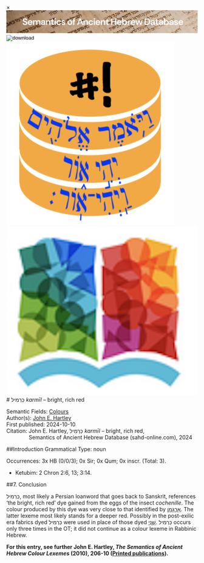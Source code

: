 <div id="modal" class="modal">
  <div class="modal-content">
    <span class="close">&times;</span>
    <div class="modal-body" id="modal-body"></div>
  </div>
</div><html><body><img id="banner" src="../../images/banners/banner.png" alt="banner" /></body></html>

<div><input id="download" title="Download/print the document" type="image" onclick="print_document()" src="../../images/icons/download3.png" alt="download" /></div><div><a id="shebanq" title="Word in SHEBANQ" href="https://shebanq.ancient-data.org/hebrew/word?id=1KRMJLn" target="_blank"><img src="../../images/icons/shebanq.png" alt="shebanq"></a></div><div><a id="ubs" title="Word in Semantic Dictionary of Biblical Hebrew" href="https://semanticdictionary.org/semdic.php?databaseType=SDBH&language=en&lemma=כַּרְמִיל&startPage=1" target="_blank"><img src="../../images/icons/ubs.png" alt="ubs"></a></div># כַּרְמִיל <i>karmīl</i> – bright, rich red

Semantic Fields:
[Colours](../semantic_fields/colours.md)&nbsp;&nbsp;&nbsp;<br>Author(s):
[John E. Hartley](../contributors/john_e._hartley.md)<br>
First published: 2024-10-10<br>Citation: John E. Hartley, כַּרְמִיל <i>karmīl</i> – bright, rich red, <br>                    &nbsp;&nbsp;&nbsp;&nbsp;&nbsp;&nbsp;&nbsp;&nbsp;&nbsp;&nbsp;&nbsp;&nbsp;&nbsp;&nbsp;                    Semantics of Ancient Hebrew Database (sahd-online.com), 2024



##Introduction
Grammatical Type: noun

Occurrences: 3x HB (0/0/3); 0x Sir; 0x Qum; 0x inscr. (Total:
3).

* Ketubim: 2 Chron 2:6, 13; 3:14.



##<span id="Con">7. Conclusion</span>

<span dir="rtl" lang="he">כַּרְמִיל</span>, most likely a Persian loanword that goes back to Sanskrit, references ‘the bright, rich red’ dye gained from the eggs of the insect <i>cochenille</i>. The colour produced by this dye was very close to that identified by
<a href="/words/2argaman"/><span dir="rtl" lang="he">אַרְגָּמָן</span></a>. The latter lexeme most likely stands for a deeper red. Possibly in the post-exilic era fabrics dyed <span dir="rtl" lang="he">כַּרְמִיל</span> were used in place of those dyed
<a href="/words/shani_1"/><span dir="rtl" lang="he">שָׁנִי</span></a>. 
<span dir="rtl" lang="he">כַּרְמִיל</span> occurs only three times in the OT; it did not continue as a colour lexeme in Rabbinic Hebrew.

<b>For this entry, see further John E. Hartley, <i>The Semantics of Ancient Hebrew Colour Lexemes</i> (2010), 206-10 (<a href="/store/printed_publications/">Printed publications</a>).</b>






